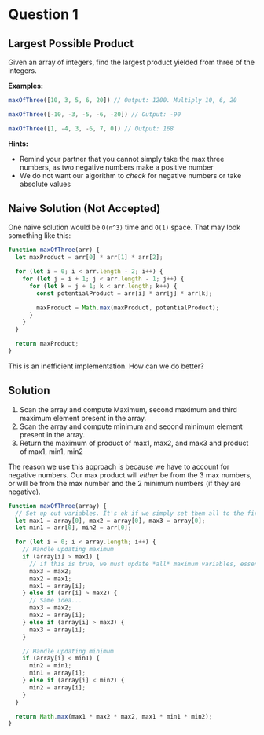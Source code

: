 # Question 1
## Largest Possible Product

Given an array of integers, find the largest product yielded from three of the integers.

**Examples:**

```js
maxOfThree([10, 3, 5, 6, 20]) // Output: 1200. Multiply 10, 6, 20

maxOfThree([-10, -3, -5, -6, -20]) // Output: -90

maxOfThree([1, -4, 3, -6, 7, 0]) // Output: 168
```

**Hints:**
* Remind your partner that you cannot simply take the max three numbers, as two negative numbers make a positive number
* We do not want our algorithm to _check_ for negative numbers or take absolute values

## Naive Solution (Not Accepted)

One naive solution would be `O(n^3)` time and `O(1)` space. That may look something like this:

```js
function maxOfThree(arr) {
  let maxProduct = arr[0] * arr[1] * arr[2];

  for (let i = 0; i < arr.length - 2; i++) {
    for (let j = i + 1; j < arr.length - 1; j++) {
      for (let k = j + 1; k < arr.length; k++) {
        const potentialProduct = arr[i] * arr[j] * arr[k];

        maxProduct = Math.max(maxProduct, potentialProduct);
      }
    }
  }

  return maxProduct;
}
```

This is an inefficient implementation. How can we do better?

## Solution

1. Scan the array and compute Maximum, second maximum and third maximum element present in the array.
2. Scan the array and compute minimum and second minimum element present in the array.
3. Return the maximum of product of max1, max2, and max3 and product of max1, min1, min2

The reason we use this approach is because we have to account for negative numbers. Our max product will _either_ be from the 3 max numbers, or will be from the max number and the 2 minimum numbers (if they are negative).

```js
function maxOfThree(array) {
  // Set up out variables. It's ok if we simply set them all to the first element of the array.
  let max1 = array[0], max2 = array[0], max3 = array[0];
  let min1 = arr[0], min2 = arr[0];

  for (let i = 0; i < array.length; i++) {
    // Handle updating maximum
    if (array[i] > max1) {
      // if this is true, we must update *all* maximum variables, essentially shifting them all down 1.
      max3 = max2;
      max2 = max1;
      max1 = array[i];
    } else if (arr[i] > max2) {
      // Same idea...
      max3 = max2;
      max2 = array[i];
    } else if (array[i] > max3) {
      max3 = array[i];
    }

    // Handle updating minimum
    if (array[i] < min1) {
      min2 = min1;
      min1 = array[i];
    } else if (array[i] < min2) {
      min2 = array[i];
    }
  }

  return Math.max(max1 * max2 * max2, max1 * min1 * min2);
}
```
